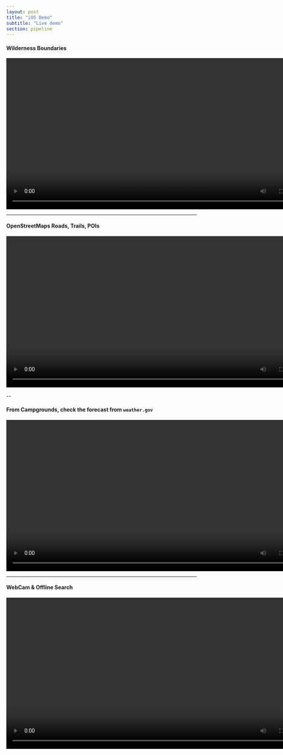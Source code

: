 ```yaml
---
layout: post
title: "iOS Demo"
subtitle: "Live demo"
section: pipeline
---
```


#### Wilderness Boundaries

<video src="images/jtree2.480.mov#t=17" controls width="800"></video>

---


#### OpenStreetMaps Roads, Trails, POIs

<video src="images/jtree1.480.mov#t=7" controls width="800"></video>

--

####  From Campgrounds, check the forecast from `weather.gov`

<video src="images/jtree1.480.mov#t=25" controls width="800"></video>

---

#### WebCam & Offline Search

<video id="loop" src="images/jtree2.480.mov#t=48" controls loop width="800"></video>
<script>
  var vid = document.getElementById("loop");
  vid.playbackRate = 1.5;
</script>
